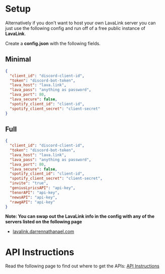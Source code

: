 # Setup

Alternatively if you don't want to host your own LavaLink server you can just use the following config and run off of a free public instance of **LavaLink**.

Create a **config.json** with the following fields. 

## Minimal

```json
{
  "client_id": "discord-client-id",
  "token": "discord-bot-token",
  "lava_host": "lava.link",
  "lava_pass": "anything as password",
  "lava_port": 80,
  "lava_secure": false,
  "spotify_client_id": "client-id",
  "spotify_client_secret": "client-secret"
}
```

## Full

```json
{
  "client_id": "discord-client-id",
  "token": "discord-bot-token",
  "lava_host": "lava.link",
  "lava_pass": "anything as password",
  "lava_port": 80,
  "lava_secure": false,
  "spotify_client_id": "client-id",
  "spotify_client_secret": "client-secret",
  "invite": "true",
  "geniusLyricsAPI": "api-key",
  "tenorAPI": "api-key",
  "newsAPI": "api-key",
  "rawgAPI": "api-key"
}
```
**Note: You can swap out the LavaLink info in the config with any of the servers listed on the following page**

 * [lavalink.darrennathanael.com](https://lavalink.darrennathanael.com/)

# API Instructions

Read the following page to find out where to get the APIs: [API Instructions](api-instructions.md)
